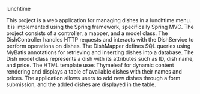 lunchtime

This project is a web application for managing dishes in a lunchtime menu. It is implemented using the Spring framework, specifically Spring MVC. The project consists of a controller, a mapper, and a model class. The DishController handles HTTP requests and interacts with the DishService to perform operations on dishes. The DishMapper defines SQL queries using MyBatis annotations for retrieving and inserting dishes into a database. The Dish model class represents a dish with its attributes such as ID, dish name, and price. The HTML template uses Thymeleaf for dynamic content rendering and displays a table of available dishes with their names and prices. The application allows users to add new dishes through a form submission, and the added dishes are displayed in the table.
